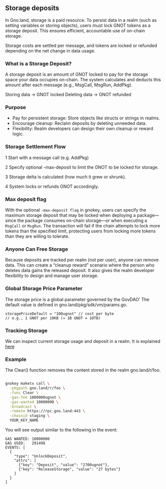 
## Storage deposits

In Gno.land, storage is a paid resource. To persist data in a realm (such as
setting variables or storing objects), users must lock GNOT tokens as a storage
deposit. This ensures efficient, accountable use of on-chain storage.

Storage costs are settled per message, and tokens are locked or refunded
depending on the net change in data usage.

### What is a Storage Deposit?

A storage deposit is an amount of GNOT locked to pay for the storage space your
data occupies on-chain. The system calculates and deducts this amount after each
message (e.g., MsgCall, MsgRun, AddPkg).

Storing data → GNOT locked
Deleting data → GNOT refunded

### Purpose

- Pay for persistent storage: Store objects like structs or strings in realms.
- Encourage cleanup: Reclaim deposits by deleting unneeded data.
- Flexibility: Realm developers can design their own cleanup or reward logic.

### Storage Settlement Flow

1 Start with a message call (e.g. AddPkg)

2 Specify optional -max-deposit to limit the GNOT to be locked for storage.

3 Storage delta is calculated (how much it grew or shrunk).

4 System locks or refunds GNOT accordingly.

### Max deposit flag

With the optional `-max-deposit flag` in gnokey, users can specify the maximum
storage deposit that may be locked when deploying a package—since the package
consumes on-chain storage—or when executing a `MsgCall` or `MsgRun`. The
transaction will fail if the chain attempts to lock more tokens than the
specified limit, protecting users from locking more tokens than they are willing
to tolerate.

### Anyone Can Free Storage

Because deposits are tracked per realm (not per user), anyone can remove data.
This can create a “cleanup reward” scenario where the person who deletes data
gains the released deposit. It also gives the realm developer flexibility to
design and manage user storage.

### Global Storage Price Parameter

The storage price is a global parameter governed by the GovDAO'
The default value is defined in gno.land/pkg/sdk/vm/params.go.
```
storagePriceDefault = "100ugnot" // cost per byte
// e.g., 1 GNOT per 10KB (≈ 1B GNOT = 10TB)
```

### Tracking Storage

We can inspect current storage usage and deposit in a realm.
It is explained [here](../user/interact-with-gnokey.md#`vm/qstorage`)

### Example

The Clear() function removes the content stored in the realm gno.land/r/foo.

```bash

gnokey maketx call \
  -pkgpath gno.land/r/foo \
  -func Clear \
  -gas-fee 1000000ugnot \
  -gas-wanted 10000000 \
  -broadcast \
  -remote https://rpc.gno.land:443 \
  -chainid staging \
  YOUR_KEY_NAME
```

You will see output similar to the following in the event:

```
GAS WANTED: 10000000
GAS USED:   291498
EVENTS: [
  {
    "type": "UnlockDeposit",
    "attrs": [
      {"key": "Deposit", "value": "2700ugnot"},
      {"key": "ReleaseStorage", "value": "27 bytes"}
    ]
  }
]
```

